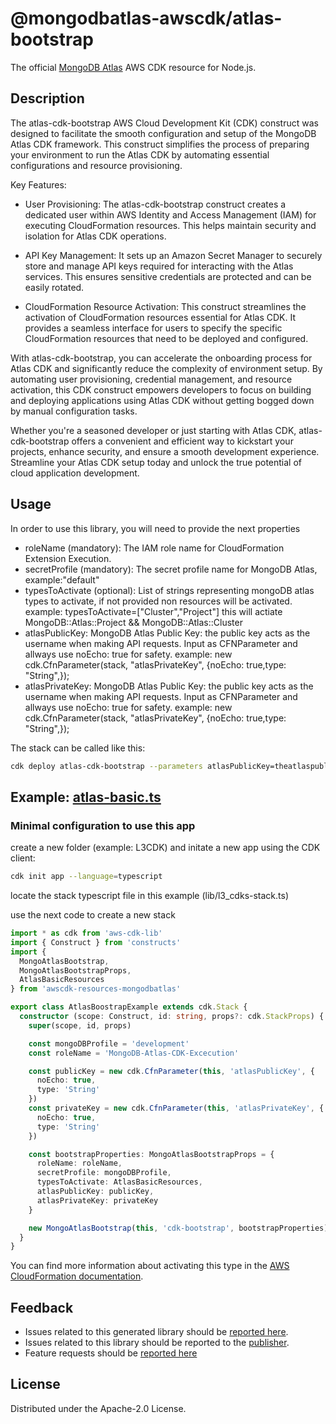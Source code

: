 # @mongodbatlas-awscdk/atlas-bootstrap

The official [MongoDB Atlas](https://www.mongodb.com/) AWS CDK resource for Node.js.

[aws cloudformation registry]: https://docs.aws.amazon.com/AWSCloudFormation/latest/UserGuide/registry.html

## Description

The atlas-cdk-bootstrap AWS Cloud Development Kit (CDK) construct was designed to facilitate the smooth configuration and setup of the MongoDB Atlas CDK framework. This construct simplifies the process of preparing your environment to run the Atlas CDK by automating essential configurations and resource provisioning.

Key Features:

- User Provisioning: The atlas-cdk-bootstrap construct creates a dedicated user within AWS Identity and Access Management (IAM) for executing CloudFormation resources. This helps maintain security and isolation for Atlas CDK operations.

- API Key Management: It sets up an Amazon Secret Manager to securely store and manage API keys required for interacting with the Atlas services. This ensures sensitive credentials are protected and can be easily rotated.

- CloudFormation Resource Activation: This construct streamlines the activation of CloudFormation resources essential for Atlas CDK. It provides a seamless interface for users to specify the specific CloudFormation resources that need to be deployed and configured.

With atlas-cdk-bootstrap, you can accelerate the onboarding process for Atlas CDK and significantly reduce the complexity of environment setup. By automating user provisioning, credential management, and resource activation, this CDK construct empowers developers to focus on building and deploying applications using Atlas CDK without getting bogged down by manual configuration tasks.

Whether you're a seasoned developer or just starting with Atlas CDK, atlas-cdk-bootstrap offers a convenient and efficient way to kickstart your projects, enhance security, and ensure a smooth development experience. Streamline your Atlas CDK setup today and unlock the true potential of cloud application development.

## Usage

In order to use this library, you will need to provide the next properties

- roleName (mandatory): The IAM role name for CloudFormation Extension Execution.
- secretProfile (mandatory): The secret profile name for MongoDB Atlas, example:"default"
- typesToActivate (optional): List of strings representing mongoDB atlas types to activate, if not provided non resources will be activated. example: typesToActivate=["Cluster","Project"] this will actiate MongoDB::Atlas::Project && MongoDB::Atlas::Cluster
- atlasPublicKey: MongoDB Atlas Public Key: the public key acts as the username when making API requests. Input as CFNParameter and allways use noEcho: true for safety. example: new cdk.CfnParameter(stack, "atlasPrivateKey", {noEcho: true,type: "String",});
- atlasPrivateKey: MongoDB Atlas Public Key: the public key acts as the username when making API requests. Input as CFNParameter and allways use noEcho: true for safety. example: new cdk.CfnParameter(stack, "atlasPrivateKey", {noEcho: true,type: "String",});

The stack can be called like this:

```bash
cdk deploy atlas-cdk-bootstrap --parameters atlasPublicKey=theatlaspublickey --parameters atlasPrivateKey=theatlasprivatekey
```

## Example: [atlas-basic.ts](../../../examples/l3-resources/atlas-bootstrap.ts)

### Minimal configuration to use this app

create a new folder (example: L3CDK) and initate a new app using the CDK client:

```bash
cdk init app --language=typescript
```

locate the stack typescript file in this example (lib/l3_cdks-stack.ts)

use the next code to create a new stack

```ts
import * as cdk from 'aws-cdk-lib'
import { Construct } from 'constructs'
import {
  MongoAtlasBootstrap,
  MongoAtlasBootstrapProps,
  AtlasBasicResources
} from 'awscdk-resources-mongodbatlas'

export class AtlasBoostrapExample extends cdk.Stack {
  constructor (scope: Construct, id: string, props?: cdk.StackProps) {
    super(scope, id, props)

    const mongoDBProfile = 'development'
    const roleName = 'MongoDB-Atlas-CDK-Excecution'

    const publicKey = new cdk.CfnParameter(this, 'atlasPublicKey', {
      noEcho: true,
      type: 'String'
    })
    const privateKey = new cdk.CfnParameter(this, 'atlasPrivateKey', {
      noEcho: true,
      type: 'String'
    })

    const bootstrapProperties: MongoAtlasBootstrapProps = {
      roleName: roleName,
      secretProfile: mongoDBProfile,
      typesToActivate: AtlasBasicResources,
      atlasPublicKey: publicKey,
      atlasPrivateKey: privateKey
    }

    new MongoAtlasBootstrap(this, 'cdk-bootstrap', bootstrapProperties)
  }
}
```

You can find more information about activating this type in the [AWS CloudFormation documentation](https://docs.aws.amazon.com/AWSCloudFormation/latest/UserGuide/registry-public.html).

## Feedback

- Issues related to this generated library should be [reported here](https://github.com/cdklabs/cdk-cloudformation/issues/new?title=Issue+with+%40cdk-cloudformation%2Fmongodb-atlas-cluster+v1.0.0).
- Issues related to this library should be reported to the [publisher](https://github.com/mongodb/mongodbatlas-cloudformation-resources/issues).
- Feature requests should be [reported here](https://feedback.mongodb.com/forums/924145-atlas?category_id=392596)

[cdklabs/cdk-cloudformation]: https://github.com/cdklabs/cdk-cloudformation

## License

Distributed under the Apache-2.0 License.
